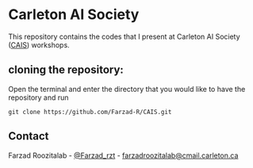# Carleton AI Society
This repository contains the codes that I present at Carleton AI Society ([CAIS](https://carletonai.com/)) workshops.

## cloning the repository:
Open the terminal and enter the directory that you would like to have the repository and run

```
git clone https://github.com/Farzad-R/CAIS.git
```

## Contact

Farzad Roozitalab - [@Farzad_rzt](https://twitter.com/Farzad_rzt) - farzadroozitalab@cmail.carleton.ca